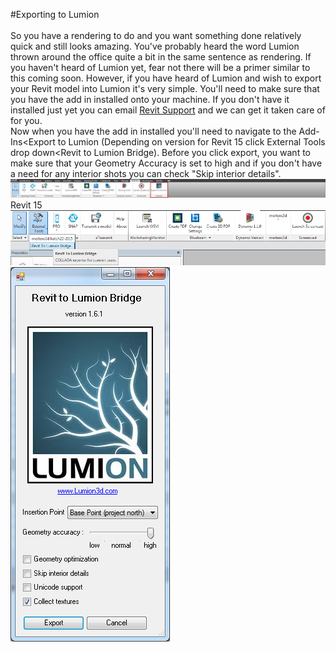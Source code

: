 #Exporting to Lumion  
<br>
So you have a rendering to do and you want something done relatively quick and still looks amazing. You've probably heard the word Lumion thrown around the office quite a bit in the same sentence as rendering. If you haven't heard of Lumion yet, fear not there will be a primer similar to this coming soon. However, if you have heard of Lumion and wish to export your Revit model into Lumion it's very simple. You'll need to make sure that you have the add in installed onto your machine. If you don't have it installed just yet you can email <a href="mailto:revitsupport@dpsdesign.org">Revit Support</a> and we can get it taken care of for you. 
<br>
Now when you have the add in installed you'll need to navigate to the Add-Ins<Export to Lumion (Depending on version for Revit 15 click External Tools drop down<Revit to Lumion Bridge). Before you click export, you want to make sure that your Geometry Accuracy is set to high and if you don't have a need for any interior shots you can check "Skip interior details". 
<br>
<img src="images/8/ExportLumion.png">
<br>
Revit 15
<img src="images/8/ExportLumion15.png">
<img src="images/8/ExportLumionDB.png">

